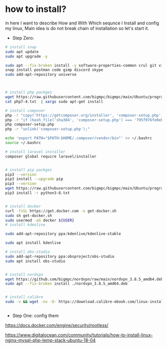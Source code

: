 # how to install?
in here I want to describe How and With Which sequnce I Install and config my linux,
Main idea is do not break chain of installation so let's start it.


- Step Zero:
```bash
# install snap
sudo apt update
sudo apt upgrade -y

sudo apt --fix-broken install -y software-properties-common crul git vim chromium-browser snapd aria2 python3-pip ffmpeg tor obfs4proxy privoxy torsocks mysql-server telegram-desktop
snap install postman code gimp discord skype
sudo add-apt-repository universe



# install php packges
wget https://raw.githubusercontent.com/bigmpc/bigmpc/main/Ubuntu/programing/php7-4.txt
cat php7-4.txt  | xargs sudo apt-get install

# install composer 
php -r "copy('https://getcomposer.org/installer', 'composer-setup.php');"
php -r "if (hash_file('sha384', 'composer-setup.php') === '795f976fe0ebd8b75f26a6dd68f78fd3453ce79f32ecb33e7fd087d39bfeb978342fb73ac986cd4f54edd0dc902601dc') { echo 'Installer verified'; } else { echo 'Installer corrupt'; unlink('composer-setup.php'); } echo PHP_EOL;"
php composer-setup.php
php -r "unlink('composer-setup.php');"

echo 'export PATH="$PATH:$HOME/.composer/vendor/bin"' >> ~/.bashrc
source ~/.bashrc

# install laravel installer
composer global require laravel/installer


# install pip packges
pip3 --version
pip3 install --upgrade pip
pip3 --version
wget https://raw.githubusercontent.com/bigmpc/bigmpc/main/Ubuntu/programing/python3-8.txt
pip3 install -r python3-8.txt


# install docker
curl -fsSL https://get.docker.com -o get-docker.sh
sudo sh get-docker.sh
sudo usermod -aG docker ${USER}
# install kdenlive

sudo add-apt-repository ppa:kdenlive/kdenlive-stable

sudo apt install kdenlive

# install obs-studio
sudo add-apt-repository ppa:obsproject/obs-studio
sudo apt install obs-studio


# install nordvpn 
wget https://github.com/bigmpc/nordvpn/raw/main/nordvpn_3.8.5_amd64.deb
sudo apt --fix-broken install ./nordvpn_3.8.5_amd64.deb


# install calibre
sudo -v && wget -nv -O- https://download.calibre-ebook.com/linux-installer.sh | sudo sh /dev/stdin



```

- Step One: config them

https://docs.docker.com/engine/security/rootless/


https://www.digitalocean.com/community/tutorials/how-to-install-linux-nginx-mysql-php-lemp-stack-ubuntu-18-04